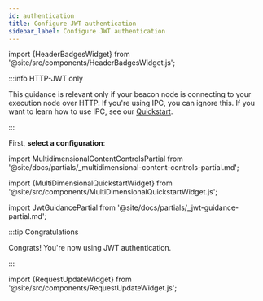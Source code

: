 ```yaml
---
id: authentication
title: Configure JWT authentication
sidebar_label: Configure JWT authentication
---
```


import {HeaderBadgesWidget} from '@site/src/components/HeaderBadgesWidget.js';

<HeaderBadgesWidget />

:::info HTTP-JWT only

This guidance is relevant only if your beacon node is connecting to your execution node over HTTP. If you're using IPC, you can ignore this. If you want to learn how to use IPC, see our [Quickstart](../install/install-with-script.md).

:::

First, <strong>select a configuration</strong>:

import MultidimensionalContentControlsPartial from '@site/docs/partials/_multidimensional-content-controls-partial.md';

<MultidimensionalContentControlsPartial />

import {MultiDimensionalQuickstartWidget} from '@site/src/components/MultiDimensionalQuickstartWidget.js';

<MultiDimensionalQuickstartWidget />

<div class='jwt-guide hide-tabs'>

import JwtGuidancePartial from '@site/docs/partials/_jwt-guidance-partial.md';

<JwtGuidancePartial />

</div>


:::tip Congratulations

Congrats! You're now using JWT authentication.

:::

import {RequestUpdateWidget} from '@site/src/components/RequestUpdateWidget.js';

<RequestUpdateWidget />